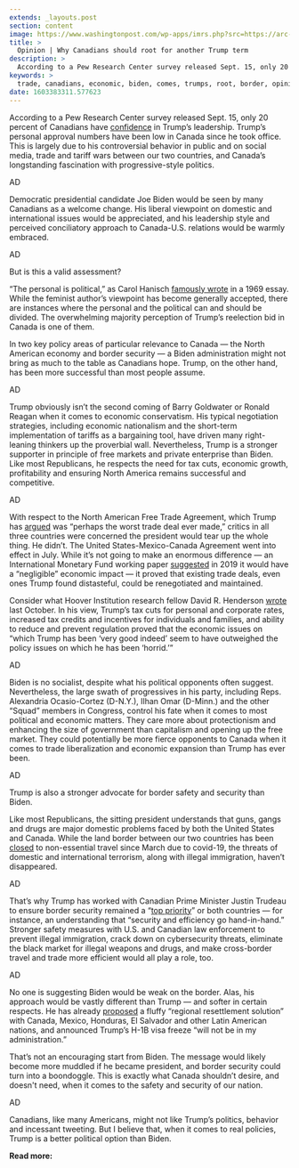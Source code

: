 ```yaml
--- 
extends: _layouts.post 
section: content 
image: https://www.washingtonpost.com/wp-apps/imrs.php?src=https://arc-anglerfish-washpost-prod-washpost.s3.amazonaws.com/public/K4YV73W6QEI6VNHREW3WFTN36Q.jpg&w=1440 
title: > 
  Opinion | Why Canadians should root for another Trump term 
description: > 
  According to a Pew Research Center survey released Sept. 15, only 20 percent of Canadians have confidence in Trump’s leadership.In two key policy areas of particular relevance to Canada — the North American economy and border security — a Biden administration might not bring as much to the table as Canadians hope.They could potentially be more fierce opponents to Canada when it comes to trade liberalization and economic expansion than Trump has ever been.The message would likely become more muddled if he became president, and border security could turn into a boondoggle.But I believe that, when it comes to real policies, Trump is a better political option than Biden. 
keywords: > 
  trade, canadians, economic, biden, comes, trumps, root, border, opinion, political, trump, security, canada, term 
date: 1603383311.577623 
--- 
```

<div><p class="font--body font-copy gray-darkest ma-0 pb-md ">According to a Pew Research Center survey released Sept. 15, only 20 percent of Canadians have <a href="https://www.pewresearch.org/global/2020/09/15/us-image-plummets-internationally-as-most-say-country-has-handled-coronavirus-badly/">confidence</a> in Trump&#8217;s leadership. Trump&#8217;s personal approval numbers have been low in Canada since he took office. This is largely due to his controversial behavior in public and on social media, trade and tariff wars between our two countries, and Canada&#8217;s longstanding fascination with progressive-style politics.</p><p class="absolute z-0">AD</p><p class=""></p><p class="font--body font-copy gray-darkest ma-0 pb-md ">Democratic presidential candidate Joe Biden would be seen by many Canadians as a welcome change. His liberal viewpoint on domestic and international issues would be appreciated, and his leadership style and perceived conciliatory approach to Canada-U.S. relations would be warmly embraced.</p><p class="absolute z-0">AD</p><p class=""></p><p class="font--body font-copy gray-darkest ma-0 pb-md ">But is this a valid assessment?</p><p class="font--body font-copy gray-darkest ma-0 pb-md ">&#8220;The personal is political,&#8221; as Carol Hanisch <a href="http://www.carolhanisch.org/CHwritings/PIP.html">famously wrote</a> in a 1969 essay. While the feminist author&#8217;s viewpoint has become generally accepted, there are instances where the personal and the political can and should be divided. The overwhelming majority perception of Trump&#8217;s reelection bid in Canada is one of them.</p><p class="font--body font-copy gray-darkest ma-0 pb-md ">In two key policy areas of particular relevance to Canada &#8212; the North American economy and border security &#8212; a Biden administration might not bring as much to the table as Canadians hope. Trump, on the other hand, has been more successful than most people assume.</p><p class="absolute z-0">AD</p><p class=""></p><p class="font--body font-copy gray-darkest ma-0 pb-md ">Trump obviously isn&#8217;t the second coming of Barry Goldwater or Ronald Reagan when it comes to economic conservatism. His typical negotiation strategies, including economic nationalism and the short-term implementation of tariffs as a bargaining tool, have driven many right-leaning thinkers up the proverbial wall. Nevertheless, Trump is a stronger supporter in principle of free markets and private enterprise than Biden. Like most Republicans, he respects the need for tax cuts, economic growth, profitability and ensuring North America remains successful and competitive.</p><p class="absolute z-0">AD</p><p class=""></p><p class="font--body font-copy gray-darkest ma-0 pb-md ">With respect to the North American Free Trade Agreement, which Trump has <a href="https://www.whitehouse.gov/briefings-statements/remarks-president-trump-united-states-mexico-canada-agreement/">argued</a> was &#8220;perhaps the worst trade deal ever made,&#8221; critics in all three countries were concerned the president would tear up the whole thing. He didn&#8217;t. The United States-Mexico-Canada Agreement went into effect in July. While it&#8217;s not going to make an enormous difference &#8212; an International Monetary Fund working paper <a href="https://www.imf.org/en/Publications/WP/Issues/2019/03/26/NAFTA-to-USMCA-What-is-Gained-46680">suggested</a> in 2019 it would have a &#8220;negligible&#8221; economic impact &#8212; it proved that existing trade deals, even ones Trump found distasteful, could be renegotiated and maintained.</p><p class="font--body font-copy gray-darkest ma-0 pb-md ">Consider what Hoover Institution research fellow David R. Henderson <a href="https://www.hoover.org/research/trumps-economic-policies-assessment-part-1">wrote</a> last October. In his view, Trump&#8217;s tax cuts for personal and corporate rates, increased tax credits and incentives for individuals and families, and ability to reduce and prevent regulation proved that the economic issues on &#8220;which Trump has been &#8216;very good indeed&#8217; seem to have outweighed the policy issues on which he has been &#8216;horrid.&#8217;&#8221;</p><p class="absolute z-0">AD</p><p class=""></p><p class="font--body font-copy gray-darkest ma-0 pb-md ">Biden is no socialist, despite what his political opponents often suggest. Nevertheless, the large swath of progressives in his party, including Reps. Alexandria Ocasio-Cortez (D-N.Y.), Ilhan Omar (D-Minn.) and the other &#8220;Squad&#8221; members in Congress, control his fate when it comes to most political and economic matters. They care more about protectionism and enhancing the size of government than capitalism and opening up the free market. They could potentially be more fierce opponents to Canada when it comes to trade liberalization and economic expansion than Trump has ever been.</p><p class="absolute z-0">AD</p><p class=""></p><p class="font--body font-copy gray-darkest ma-0 pb-md ">Trump is also a stronger advocate for border safety and security than Biden.</p><p class="font--body font-copy gray-darkest ma-0 pb-md ">Like most Republicans, the sitting president understands that guns, gangs and drugs are major domestic problems faced by both the United States and Canada. While the land border between our two countries has been <a href="https://www.dhs.gov/news/2020/09/18/fact-sheet-dhs-measures-border-limit-further-spread-coronavirus">closed</a> to non-essential travel since March due to covid-19, the threats of domestic and international terrorism, along with illegal immigration, haven&#8217;t disappeared.</p><p class="absolute z-0">AD</p><p class=""></p><p class="font--body font-copy gray-darkest ma-0 pb-md ">That&#8217;s why Trump has worked with Canadian Prime Minister Justin Trudeau to ensure border security remained a &#8220;<a href="https://pm.gc.ca/en/news/statements/2017/02/13/joint-statement-president-donald-j-trump-and-prime-minister-justin" target="_blank">top priority</a>&#8221; or both countries &#8212; for instance, an understanding that &#8220;security and efficiency go hand-in-hand.&#8221; Stronger safety measures with U.S. and Canadian law enforcement to prevent illegal immigration, crack down on cybersecurity threats, eliminate the black market for illegal weapons and drugs, and make cross-border travel and trade more efficient would all play a role, too.</p><p class="absolute z-0">AD</p><p class=""></p><p class="font--body font-copy gray-darkest ma-0 pb-md ">No one is suggesting Biden would be weak on the border. Alas, his approach would be vastly different than Trump &#8212; and softer in certain respects. He has already <a href="https://www.cbc.ca/news/world/trump-biden-immigration-borders-migrants-1.5755065">proposed</a> a fluffy &#8220;regional resettlement solution&#8221; with Canada, Mexico, Honduras, El Salvador and other Latin American nations, and announced Trump&#8217;s H-1B visa freeze &#8220;will not be in my administration.&#8221;</p><p class="font--body font-copy gray-darkest ma-0 pb-md ">That&#8217;s not an encouraging start from Biden. The message would likely become more muddled if he became president, and border security could turn into a boondoggle. This is exactly what Canada shouldn&#8217;t desire, and doesn't need, when it comes to the safety and security of our nation.</p><p class="absolute z-0">AD</p><p class=""></p><p class="font--body font-copy gray-darkest ma-0 pb-md ">Canadians, like many Americans, might not like Trump&#8217;s politics, behavior and incessant tweeting. But I believe that, when it comes to real policies, Trump is a better political option than Biden.</p><p class="font--body font-copy gray-darkest ma-0 pb-md "><b>Read more:</b></p></div>